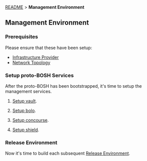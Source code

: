 [README](README.md) > **Management Environment**

## Management Environment

### Prerequisites

Please ensure that these have been setup:

  * [Infrastructure Provider](infrastructure.md)
  * [Network Topology](network.md)

### Setup proto-BOSH Services

After the proto-BOSH has been bootstrapped, it's time to setup
the management services.

1. [Setup vault](implementation/proto-BOSH/vault.md).

1. [Setup bolo](implementation/proto-BOSH/bolo.md).

1. [Setup concourse](implementation/proto-BOSH/concourse.md).

1. [Setup shield](implementation/proto-BOSH/shield.md).

### Release Environment

Now it's time to build each subsequent [Release Environment](release_environments.md).

